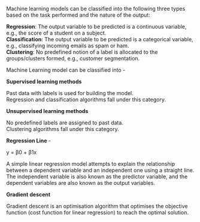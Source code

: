 Machine learning models can be classified into the following three types based on the task performed and the nature of the output:

**Regression**: The output variable to be predicted is a continuous variable, e.g., the score of a student on a subject.</br>
**Classification**: The output variable to be predicted is a categorical variable, e.g., classifying incoming emails as spam or ham.</br>
**Clustering**: No predefined notion of a label is allocated to the groups/clusters formed, e.g., customer segmentation. 

Machine Learning model can be classified into - 

**Supervised learning methods**

Past data with labels is used for building the model.</br>
Regression and classification algorithms fall under this category.</br>

**Unsupervised learning methods**

No predefined labels are assigned to past data.</br>
Clustering algorithms fall under this category.</br>

**Regression Line** - 

y = β0 + β1x 

A simple linear regression model attempts to explain the relationship between a dependent variable and an independent one using a straight line.</br>
The independent variable is also known as the predictor variable, and the dependent variables are also known as the output variables.

**Gradient descent**

Gradient descent is an optimisation algorithm that optimises the objective function (cost function for linear regression) to reach the optimal solution.
